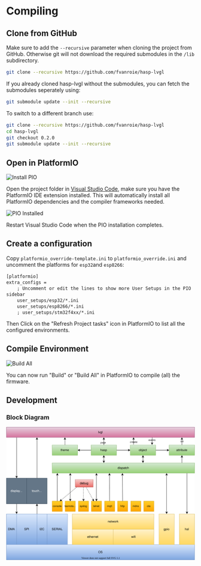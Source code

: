 <h1>Compiling</h1>

## Clone from GitHub

Make sure to add the `--recursive` parameter when cloning the project from GitHub. Otherwise git will not download the required submodules in the `/lib` subdirectory.

```bash
git clone --recursive https://github.com/fvanroie/hasp-lvgl
```

If you already cloned hasp-lvgl without the submodules, you can fetch the submodules seperately using:

```bash
git submodule update --init --recursive
```

To switch to a different branch use:

```bash
git clone --recursive https://github.com/fvanroie/hasp-lvgl
cd hasp-lvgl
git checkout 0.2.0
git submodule update --init --recursive
```

## Open in PlatformIO

![Install PIO](../assets/images/screenshots/compiling/install_pio.png)

Open the project folder in [Visual Studio Code](https://code.visualstudio.com), make sure you have the PlatformIO IDE extension installed.
This will automatically install all PlatformIO dependencies and the compiler frameworks needed.

![PIO Installed](../assets/images/screenshots/compiling/pio_installed.png)

Restart Visual Studio Code when the PIO installation completes.

## Create a configuration

Copy `platformio_override-template.ini` to `platformio_override.ini` and uncomment the platforms for `esp32`and `esp8266`:

```
[platformio]
extra_configs =
	; Uncomment or edit the lines to show more User Setups in the PIO sidebar
    user_setups/esp32/*.ini
    user_setups/esp8266/*.ini
    ; user_setups/stm32f4xx/*.ini
```

Then Click on the "Refresh Project tasks" icon in PlatformIO to list all the configured environments.

## Compile Environment

![Build All](../assets/images/screenshots/compiling/build_all.png)

You can now run "Build" or "Build All" in PlatformIO to compile (all) the firmware.

## Development

### Block Diagram

![Block Diagram](assets/images/block-diagram.svg)